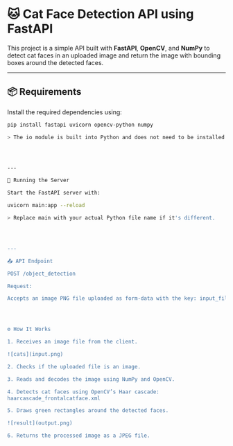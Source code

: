 # 🐱 Cat Face Detection API using FastAPI

This project is a simple API built with **FastAPI**, **OpenCV**, and **NumPy** to detect cat faces in an uploaded image and return the image with bounding boxes around the detected faces.

---

## 📦 Requirements

Install the required dependencies using:

```bash
pip install fastapi uvicorn opencv-python numpy

> The io module is built into Python and does not need to be installed.




---

🚀 Running the Server

Start the FastAPI server with:

uvicorn main:app --reload

> Replace main with your actual Python file name if it's different.




---

📤 API Endpoint

POST /object_detection

Request:

Accepts an image PNG file uploaded as form-data with the key: input_file.




⚙️ How It Works

1. Receives an image file from the client.

![cats](input.png)

2. Checks if the uploaded file is an image.

3. Reads and decodes the image using NumPy and OpenCV.

4. Detects cat faces using OpenCV’s Haar cascade:
haarcascade_frontalcatface.xml

5. Draws green rectangles around the detected faces.

![result](output.png)

6. Returns the processed image as a JPEG file.

